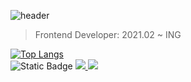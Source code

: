 ![header](https://capsule-render.vercel.app/api?type=rect&color=ffdc00&fontColor=fff&stroke=626262&strokeWidth=2&height=80&section=header&text=Su%20Hyeo%20Park&fontSize=50)
> Frontend Developer: 2021.02 ~ ING

[![Top Langs](https://github-readme-stats.vercel.app/api/top-langs/?username=suhyeonP&layout=compact&bg_color=#fffff3&locale=kr)](https://github.com/anuraghazra/github-readme-stats)    
<img alt="Static Badge" src="https://img.shields.io/badge/https%3A%2F%2Fiam-suhyeon.notion.site%2FNotion-b06d0638bdd7465aaf1ab42d121fe897%3Fpvs%3D4?style=for-the-badge&logo=notion&logoColor=626262&label=Notion&labelColor=fffff3&color=green">
<a href="mailto:ahah12k@gmail.com"><img src="https://img.shields.io/badge/Contact-red?style=for-the-badge&logo=gmail&logoColor=white&link=mailto:ahah12k@gmail.com"/>
<a href="mailto:on1004@naver.com"><img src="https://img.shields.io/badge/Contact-1EC800?style=for-the-badge&logo=naver&logoColor=white&link=mailto:on10041004@naver.com"/>
